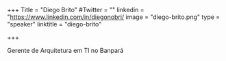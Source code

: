 +++
Title = "Diego Brito"
#Twitter = ""
linkedin = "https://www.linkedin.com/in/diegonobri/
image = "diego-brito.png"
type = "speaker"
linktitle = "diego-brito"

+++

Gerente de Arquitetura em TI no Banpará